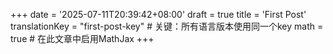 +++
date = '2025-07-11T20:39:42+08:00'
draft = true
title = 'First Post'
translationKey =  "first-post-key" # 关键：所有语言版本使用同一个key
math = true # 在此文章中启用MathJax
+++
